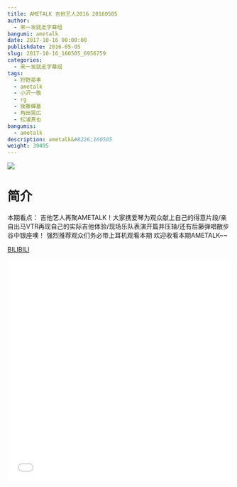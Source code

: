 ```yaml
---
title: AMETALK 吉他艺人2016 20160505
author: 
  - 来一发就走字幕组
bangumi: ametalk
date: 2017-10-16 00:00:00
publishdate: 2016-05-05
slug: 2017-10-16_160505_6956759
categories: 
  - 来一发就走字幕组
tags: 
  - 狩野英孝
  - ametalk
  - 小沢一敬
  - rg
  - 後藤輝基
  - 角田晃広
  - 松浦真也
bangumis: 
  - ametalk
description: ametalk&#8226;160505
weight: 39495
---
```


![](https://i.imgur.com/xKUKHxP.jpg)

# 简介  
本期看点：
吉他艺人再聚AMETALK！大家携爱琴为观众献上自己的得意片段/亲自出马VTR再现自己的实际吉他体验/现场乐队表演开篇并压轴/还有后藤弹唱散步谷中银座噢！
强烈推荐观众们务必带上耳机观看本期
欢迎收看本期AMETALK~~

  [BILIBILI](https://www.bilibili.com/video/av6956759/)


<div class="vcontainer">  <iframe class='video' src="//www.bilibili.com/html/html5player.html?cid=11338942&aid=6956759" width="100%" height="500" frameborder="0" allowfullscreen="allowfullscreen"></iframe></div>
